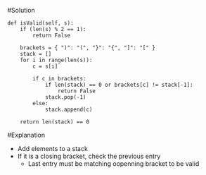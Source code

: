 #Solution
```
def isValid(self, s):
    if (len(s) % 2 == 1):
        return False

    brackets = { ")": "(", "}": "{", "]": "[" }
    stack = []
    for i in range(len(s)):
        c = s[i]

        if c in brackets:
            if len(stack) == 0 or brackets[c] != stack[-1]:
                return False
            stack.pop(-1)
        else:
            stack.append(c)

    return len(stack) == 0
```
#Explanation
- Add elements to a stack
- If it is a closing bracket, check the previous entry
  - Last entry must be matching oopenning bracket to be valid 
